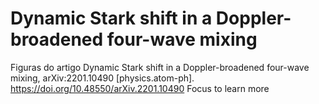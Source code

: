 # Dynamic Stark shift in a Doppler-broadened four-wave mixing
Figuras do artigo Dynamic Stark shift in a Doppler-broadened four-wave mixing, arXiv:2201.10490 [physics.atom-ph]. https://doi.org/10.48550/arXiv.2201.10490
Focus to learn more

